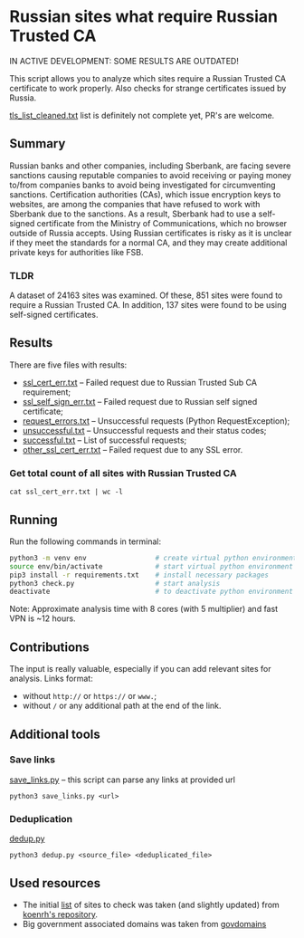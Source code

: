 # Russian sites what require Russian Trusted CA

IN ACTIVE DEVELOPMENT: SOME RESULTS ARE OUTDATED!

This script allows you to analyze which sites require a Russian Trusted CA certificate to work properly. Also checks for strange certificates issued by Russia.

[tls_list_cleaned.txt](tls_list_cleaned.txt) list is definitely not complete yet, PR's are welcome.

## Summary

Russian banks and other companies, including Sberbank, are facing severe sanctions causing reputable companies to avoid receiving or paying money to/from companies banks to avoid being investigated for circumventing sanctions. Certification authorities (CAs), which issue encryption keys to websites, are among the companies that have refused to work with Sberbank due to the sanctions. As a result, Sberbank had to use a self-signed certificate from the Ministry of Communications, which no browser outside of Russia accepts. Using Russian certificates is risky as it is unclear if they meet the standards for a normal CA, and they may create additional private keys for authorities like FSB.

### TLDR

A dataset of 24163 sites was examined. Of these, 851 sites were found to require a Russian Trusted CA. In addition, 137 sites were found to be using self-signed certificates.

## Results

There are five files with results:

* [ssl_cert_err.txt](ssl_cert_err.txt) – Failed request due to Russian Trusted Sub CA requirement;
* [ssl_self_sign_err.txt](ssl_self_sign_err.txt) – Failed request due to Russian self signed certificate;
* [request_errors.txt](request_errors.txt) – Unsuccessful requests (Python RequestException);
* [unsuccessful.txt](unsuccessful.txt) – Unsuccessful requests and their status codes;
* [successful.txt](successful.txt) – List of successful requests;
* [other_ssl_cert_err.txt](other_ssl_cert_err.txt) – Failed request due to any SSL error.

### Get total count of all sites with Russian Trusted CA

    cat ssl_cert_err.txt | wc -l

## Running

Run the following commands in terminal:

```bash
python3 -m venv env                 # create virtual python environment
source env/bin/activate             # start virtual python environment
pip3 install -r requirements.txt    # install necessary packages
python3 check.py                    # start analysis
deactivate                          # to deactivate python environment
```

Note: Approximate analysis time with 8 cores (with 5 multiplier) and fast VPN is ~12 hours.

## Contributions

The input is really valuable, especially if you can add relevant sites for analysis.
Links format:

* without `http://` or `https://` or `www.`;
* without `/` or any additional path at the end of the link.

## Additional tools

### Save links

[save_links.py](save_links.py) – this script can parse any links at provided url

`python3 save_links.py <url>`

### Deduplication

[dedup.py](dedup.py)

`python3 dedup.py <source_file> <deduplicated_file>`

## Used resources

* The initial [list](tls_list_cleaned.txt) of sites to check was taken (and slightly updated) from [koenrh's repository](https://github.com/koenrh/russian-trusted-root-ca).
* Big government associated domains was taken from [govdomains](https://github.com/infoculture/govdomains)
